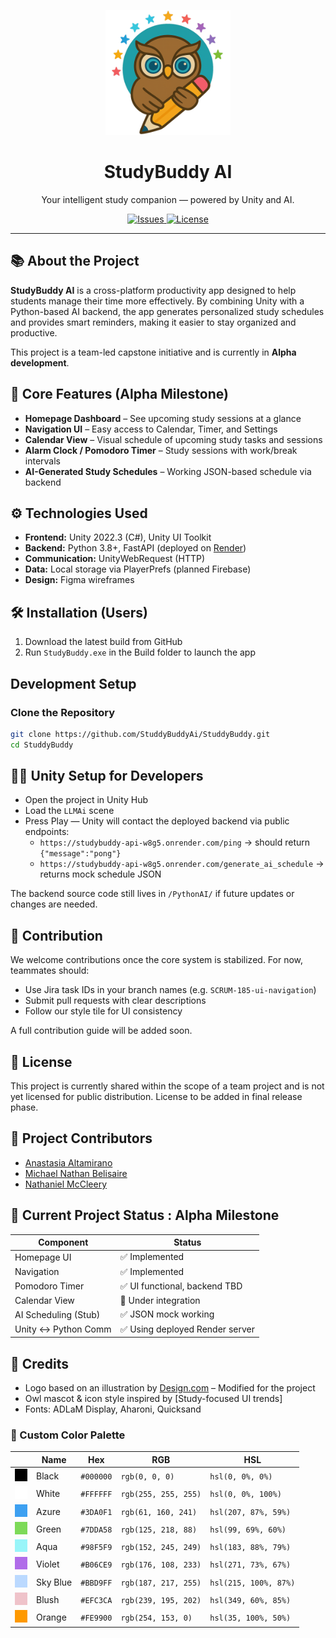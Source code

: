 <p align="center">
  <img src="docs/studybuddy_logo.png" alt="StudyBuddy Logo" width="200" />
</p>

<h1 align="center">StudyBuddy AI</h1>

<p align="center">
  Your intelligent study companion — powered by Unity and AI.
</p>

<p align="center">
  <a href="https://github.com/StuddyBuddyAi/StuddyBuddy/issues">
    <img alt="Issues" src="https://img.shields.io/github/issues/StuddyBuddyAi/StuddyBuddy?style=flat-square&logo=github">
  </a>
  <a href="https://github.com/StuddyBuddyAi/StuddyBuddy/blob/main/LICENSE">
    <img alt="License" src="https://img.shields.io/badge/license-pending-lightgrey?style=flat-square">
  </a>
</p>

---

## 📚 About the Project

**StudyBuddy AI** is a cross-platform productivity app designed to help students manage their time more effectively. By combining Unity with a Python-based AI backend, the app generates personalized study schedules and provides smart reminders, making it easier to stay organized and productive.

This project is a team-led capstone initiative and is currently in **Alpha development**.

## 🚀 Core Features (Alpha Milestone)

- **Homepage Dashboard** – See upcoming study sessions at a glance
- **Navigation UI** – Easy access to Calendar, Timer, and Settings
- **Calendar View** – Visual schedule of upcoming study tasks and sessions
- **Alarm Clock / Pomodoro Timer** – Study sessions with work/break intervals
- **AI-Generated Study Schedules** – Working JSON-based schedule via backend

## ⚙ Technologies Used

- **Frontend:** Unity 2022.3 (C#), Unity UI Toolkit
- **Backend:** Python 3.8+, FastAPI (deployed on [Render](https://studybuddy-api-w8g5.onrender.com))
- **Communication:** UnityWebRequest (HTTP)
- **Data:** Local storage via PlayerPrefs (planned Firebase)
- **Design:** Figma wireframes

## 🛠️ Installation (Users)

1. Download the latest build from GitHub
2. Run `StudyBuddy.exe` in the Build folder to launch the app

## Development Setup

### Clone the Repository

```bash
git clone https://github.com/StuddyBuddyAi/StuddyBuddy.git
cd StuddyBuddy
```

## 👨‍💻 Unity Setup for Developers

- Open the project in Unity Hub
- Load the `LLMAi` scene
- Press Play — Unity will contact the deployed backend via public endpoints:
  - `https://studybuddy-api-w8g5.onrender.com/ping` → should return `{"message":"pong"}`
  - `https://studybuddy-api-w8g5.onrender.com/generate_ai_schedule` → returns mock schedule JSON

The backend source code still lives in `/PythonAI/` if future updates or changes are needed.

## 🤝 Contribution

We welcome contributions once the core system is stabilized. For now, teammates should:

- Use Jira task IDs in your branch names (e.g. `SCRUM-185-ui-navigation`)
- Submit pull requests with clear descriptions
- Follow our style tile for UI consistency

A full contribution guide will be added soon.

## 📄 License

This project is currently shared within the scope of a team project and is not yet licensed for public distribution. License to be added in final release phase.

## 👥 Project Contributors 

- [Anastasia Altamirano](https://github.com/anapaltami)
- [Michael Nathan Belisaire](https://github.com/SoldierTaker)
- [Nathaniel McCleery](https://github.com/nate254347)

## 🧪 Current Project Status : Alpha Milestone

| Component             | Status                          |
|-----------------------|----------------------------------|
| Homepage UI           | ✅ Implemented                   |
| Navigation            | ✅ Implemented                   |
| Pomodoro Timer        | ✅ UI functional, backend TBD     |
| Calendar View         | 🔧 Under integration              |
| AI Scheduling (Stub)  | ✅ JSON mock working              |
| Unity ↔ Python Comm   | ✅ Using deployed Render server   |

## 🙌 Credits

- Logo based on an illustration by [Design.com](https://www.design.com) – Modified for the project
- Owl mascot & icon style inspired by [Study-focused UI trends]
- Fonts: ADLaM Display, Aharoni, Quicksand

### 🎨 Custom Color Palette
|  | Name | Hex | RGB | HSL |
| --- | --- | --- | --- | --- |
| ![](docs/000000.png) | Black | `#000000` | `rgb(0, 0, 0)` | `hsl(0, 0%, 0%)` |
| ![](docs/FFFFFF.png) | White | `#FFFFFF` | `rgb(255, 255, 255)` | `hsl(0, 0%, 100%)` |
| ![](docs/3DA0F1.png) | Azure | `#3DA0F1` | `rgb(61, 160, 241)` | `hsl(207, 87%, 59%)` |
| ![](docs/7DDA58.png) | Green | `#7DDA58` | `rgb(125, 218, 88)` | `hsl(99, 69%, 60%)` |
| ![](docs/98F5F9.png) | Aqua | `#98F5F9` | `rgb(152, 245, 249)` | `hsl(183, 88%, 79%)` |
| ![](docs/B06CE9.png) | Violet | `#B06CE9` | `rgb(176, 108, 233)` | `hsl(271, 73%, 67%)` |
| ![](docs/BBD9FF.png) | Sky Blue | `#BBD9FF` | `rgb(187, 217, 255)` | `hsl(215, 100%, 87%)` |
| ![](docs/EFC3CA.png) | Blush | `#EFC3CA` | `rgb(239, 195, 202)` | `hsl(349, 60%, 85%)` |
| ![](docs/FE9900.png) | Orange | `#FE9900` | `rgb(254, 153, 0)` | `hsl(35, 100%, 50%)` |


